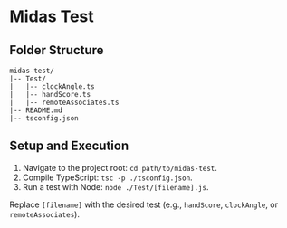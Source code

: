 # Midas Test

## Folder Structure
```
midas-test/
|-- Test/
|   |-- clockAngle.ts
|   |-- handScore.ts
|   |-- remoteAssociates.ts
|-- README.md
|-- tsconfig.json
```

## Setup and Execution

1. Navigate to the project root: `cd path/to/midas-test`.
2. Compile TypeScript: `tsc -p ./tsconfig.json`.
3. Run a test with Node: `node ./Test/[filename].js`.

Replace `[filename]` with the desired test (e.g., `handScore`, `clockAngle`, or `remoteAssociates`).